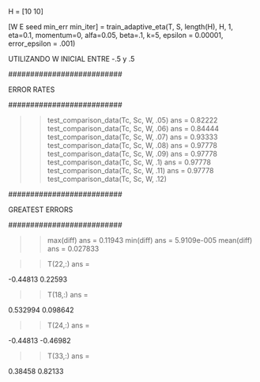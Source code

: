 H = [10 10]

[W E seed min_err min_iter] = train_adaptive_eta(T, S, length(H), H, 1, eta=0.1, momentum=0, alfa=0.05, beta=.1, k=5, epsilon = 0.00001, error_epsilon = .001)

UTILIZANDO W INICIAL ENTRE -.5 y .5


##########################

ERROR RATES

##########################


>> test_comparison_data(Tc, Sc, W, .05)
ans =  0.82222
>> test_comparison_data(Tc, Sc, W, .06)
ans =  0.84444
>> test_comparison_data(Tc, Sc, W, .07)
ans =  0.93333
>> test_comparison_data(Tc, Sc, W, .08)
ans =  0.97778
>> test_comparison_data(Tc, Sc, W, .09)
ans =  0.97778
>> test_comparison_data(Tc, Sc, W, .1)
ans =  0.97778
>> test_comparison_data(Tc, Sc, W, .11)
ans =  0.97778
>> test_comparison_data(Tc, Sc, W, .12)

##########################

GREATEST ERRORS

##########################

>> max(diff)
ans =  0.11943
>> min(diff)
ans =   5.9109e-005
>> mean(diff)
ans =  0.027833


>> T(22,:)
ans =

  -0.44813   0.22593

>> T(18,:)
ans =

   0.532994   0.098642

>> T(24,:)
ans =

  -0.44813  -0.46982

>> T(33,:)
ans =

   0.38458   0.82133
